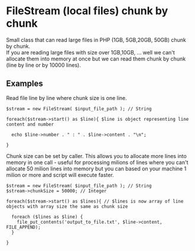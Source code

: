 # FileStream (local files) chunk by chunk

Small class that can read large files in PHP (1GB, 5GB,20GB, 50GB) chunk by chunk.<br/>
If you are reading large files with size over 1GB,10GB, ...  well we can't allocate them into memory at once but we can read them chunk by chunk (line by line or by 10000 lines).  

## Examples
Read file line by line where chunk size is one line.
```
$stream = new FileStream( $input_file_path ); // String

foreach($stream->start() as $line){ $line is object representing line content and number

  echo $line->number . " : " . $line->content . "\n";

}

```

Chunk size can be set by caller.
This allows you to allocate more lines into memory in one call - useful for processing milions of lines where you can't allocate 50 milion lines into memory but you can based on your machine 1 milion or more and script will execute faster.
```
$stream = new FileStream( $input_file_path ); // String
$stream->chunkSize = 50000; // Integer

foreach($stream->start() as $lines){ // $lines is now array of line objects with array size the same as chunk size

  foreach ($lines as $line) {
    file_put_contents('output_to_file.txt', $line->content, FILE_APPEND);
  }

}

```

